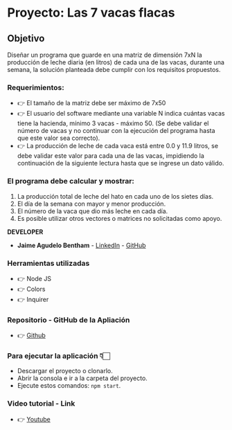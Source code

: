 # Proyecto: Las 7 vacas flacas

## Objetivo

Diseñar un programa que guarde en una matriz de dimensión 7xN la producción de leche diaria (en
litros) de cada una de las vacas, durante una semana, la solución planteada debe cumplir
con los requisitos propuestos.

### Requerimientos:

- 👉 El tamaño de la matriz debe ser máximo de 7x50
- 👉 El usuario del software mediante una variable N indica cuántas vacas tiene la
  hacienda, mínimo 3 vacas - máximo 50. (Se debe validar el número de vacas y no
  continuar con la ejecución del programa hasta que este valor sea correcto).
- 👉 La producción de leche de cada vaca está entre 0.0 y 11.9 litros, se debe validar
  este valor para cada una de las vacas, impidiendo la continuación de la siguiente
  lectura hasta que se ingrese un dato válido.

### El programa debe calcular y mostrar:

1. La producción total de leche del hato en cada uno de los sietes días.
2. El día de la semana con mayor y menor producción.
3. El número de la vaca que dio más leche en cada día.
4. Es posible utilizar otros vectores o matrices no solicitadas como apoyo.

**DEVELOPER**

- **Jaime Agudelo Bentham** - [LinkedIn](https://www.linkedin.com/in/jaime-agudelo-bentham/) - [GitHub](https://github.com/ingagudelob)

### Herramientas utilizadas

- 👉 Node JS
- 👉 Colors
- 👉 Inquirer

### Repositorio - GitHub de la Apliación

- 👉 [Github](https://github.com/ingagudelob/7-vacas-flacas.git)

### Para ejecutar la aplicación 👇🏻

- Descargar el proyecto o clonarlo.
- Abrir la consola e ir a la carpeta del proyecto.
- Ejecute estos comandos: `npm start`.

### Video tutorial - Link

- 👉 [Youtube](https://youtu.be/B579l4eFHJw)

